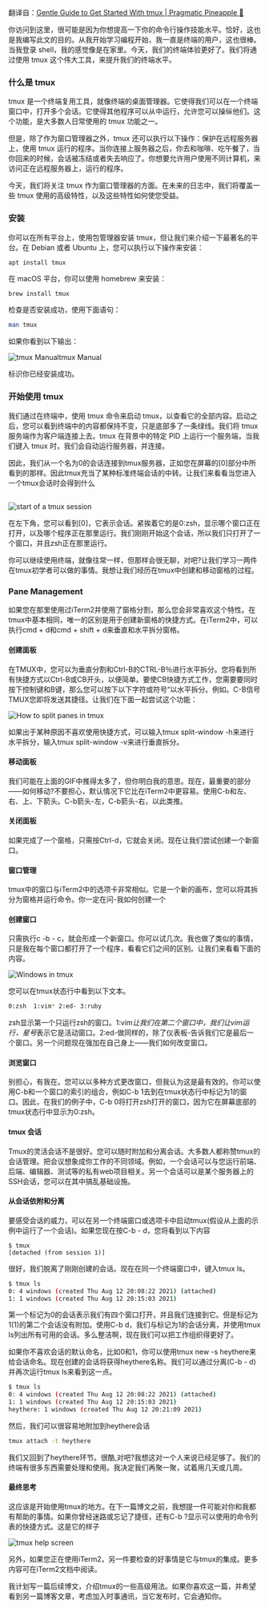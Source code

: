 翻译自：[Gentle Guide to Get Started With tmux | Pragmatic Pineapple 🍍](https://pragmaticpineapple.com/gentle-guide-to-get-started-with-tmux/)



你访问到这里，很可能是因为你想提高一下你的命令行操作技能水平。恰好，这也是我编写此文的目的。从我开始学习编程开始，我一直是终端的用户，这也很棒。当我登录 shell，我的感觉像是在家里。今天，我们的终端体验更好了。我们将通过使用 tmux 这个伟大工具，来提升我们的终端水平。



### 什么是  tmux



tmux 是一个终端复用工具，就像终端的桌面管理器。它使得我们可以在一个终端窗口中，打开多个会话。它使得其他程序可以从中运行，允许您可以操纵他们。这个功能，是大多数人日常使用的 tmux 功能之一。



但是，除了作为窗口管理器之外，tmux 还可以执行以下操作：保护在远程服务器上，使用 tmux 运行的程序。当你连接上服务器之后，你去和咖啡、吃午餐了，当你回来的时候，会话被冻结或者失去响应了。你想要允许用户使用不同计算机，来访问正在远程服务器上，运行的程序。



今天，我们将关注 tmux 作为窗口管理器的方面。在未来的日志中，我们将覆盖一些 tmux 使用的高级特性，以及这些特性如何使您受益。



### 安装



你可以在所有平台上，使用包管理器安装 tmux，但让我们来介绍一下最著名的平台。在 Debian 或者 Ubuntu 上，您可以执行以下操作来安装：



```
apt install tmux
```



在 macOS 平台，你可以使用 homebrew 来安装：

```bash
brew install tmux
```

检查是否安装成功，使用下面语句：

```bash
man tmux
```

如果你看到以下输出：

![tmux Manual](https://pragmaticpineapple.com/static/ae6a05c1f9c95c209fb3832546f20767/fcda8/tmux-manual.png)tmux Manual



标识你已经安装成功。



### 开始使用 tmux

我们通过在终端中，使用 tmux 命令来启动 tmux，以查看它的全部内容。启动之后，您可以看到终端中的内容都保持不变，只是底部多了一条绿线。我们将 tmux 服务端作为客户端连接上去。tmux 在背景中的特定 PID 上运行一个服务端，当我们键入 tmux 时，我们会自动运行服务器，并连接。



因此，我们从一个名为0的会话连接到tmux服务器，正如您在屏幕的[0]部分中所看到的那样。因此tmux充当了某种标准终端会话的中转。让我们来看看当您进入一个tmux会话时会得到什么

## 



![start of a tmux session](https://pragmaticpineapple.com/static/e4c73d188da821d90805be205502967a/fcda8/tmux-start.png)



在左下角，您可以看到[0]，它表示会话。紧挨着它的是0:zsh，显示哪个窗口正在打开，以及哪个程序正在那里运行。我们刚刚开始这个会话，所以我们只打开了一个窗口，并且zsh正在那里运行。



你可以继续使用终端，就像往常一样，但那样会很无聊，对吧?让我们学习一两件在tmux初学者可以做的事情。我想让我们经历在tmux中创建和移动窗格的过程。



### Pane Management



如果您在那里使用过iTerm2并使用了窗格分割，那么您会非常喜欢这个特性。在tmux中基本相同，唯一的区别是用于创建新窗格的快捷方式。在iTerm2中，可以执行cmd + d和cmd + shift + d来垂直和水平拆分窗格。



#### 创建面板



在TMUX中，您可以为垂直分割和Ctrl-B的CTRL-B％进行水平拆分。您将看到所有快捷方式以Ctrl-B或CB开头，以便简单。要使CB快捷方式工作，您需要要同时按下控制键和B键，那么您可以按下以下字符或符号“以水平拆分。例如。C-B信号TMUX您即将发送其捷径。让我们在下面一起尝试这个功能：



![How to split panes in tmux](https://pragmaticpineapple.com/fe551e859dcc211d440b0ea4faa4b7e6/tmux-splitting-panes.gif)



如果出于某种原因不喜欢使用快捷方式，可以输入tmux split-window -h来进行水平拆分，输入tmux split-window -v来进行垂直拆分。



#### 移动面板



我们可能在上面的GIF中推得太多了，但你明白我的意思。现在，最重要的部分——如何移动?不要担心，默认情况下它比在iTerm2中更容易。使用C-b和左、右、上、下箭头。C-b箭头-左，C-b箭头-右，以此类推。



#### 关闭面板

如果完成了一个窗格，只需按Ctrl-d，它就会关闭。现在让我们尝试创建一个新窗口。



#### 窗口管理



tmux中的窗口与iTerm2中的选项卡非常相似。它是一个新的画布，您可以将其拆分为窗格并运行命令。你一定在问-我如何创建一个



#### 创建窗口



只需执行c -b - c，就会形成一个新窗口。你可以试几次。我也做了类似的事情，只是我在每个窗口都打开了一个程序，看看它们之间的区别。让我们来看看下面的内容。



![Windows in tmux](https://pragmaticpineapple.com/static/6eacae7511103447913570a212b5a361/fcda8/tmux-windows.png)



您可以在tmux状态行中看到以下文本。

```bash
0:zsh  1:vim* 2:ed- 3:ruby
```



zsh显示第一个只运行zsh的窗口。1:vim*让我们在第二个窗口中，我们让vim运行，星号*表示它是活动窗口。2:ed-做同样的，除了仪表板-告诉我们它是最后一个窗口。另一个问题现在强加在自己身上——我们如何改变窗口。



#### 浏览窗口



别担心，有我在。您可以以多种方式更改窗口，但我认为这是最有效的。你可以使用C-b和一个窗口的索引的组合，例如C-b 1去到在tmux状态行中标记为1的窗口。因此，在我们的例子中，C-b 0将打开zsh打开的窗口，因为它在屏幕底部的tmux状态行中显示为0:zsh。



#### tmux 会话



Tmux的灵活会话不是很好。您可以随时附加和分离会话。大多数人都称赞tmux的会话管理。把会议想象成你工作的不同领域。例如，一个会话可以与您运行前端、后端、编辑器、测试等的私有web项目相关。另一个会话可以是某个服务器上的SSH会话，您可以在其中搞乱基础设施。



#### 从会话依附和分离



要感受会话的威力，可以在另一个终端窗口或选项卡中启动tmux(假设从上面的示例中运行了一个会话)。如果您现在按C-b - d，您将看到以下内容



```
$ tmux
[detached (from session 1)]
```



很好，我们脱离了刚刚创建的会话。现在在同一个终端窗口中，键入tmux ls。



```bash
$ tmux ls
0: 4 windows (created Thu Aug 12 20:08:22 2021) (attached)
1: 1 windows (created Thu Aug 12 20:15:03 2021)
```



第一个标记为0的会话表示我们有四个窗口打开，并且我们连接到它。但是标记为1(1)的第二个会话没有附加。使用C-b d，我们与标记为1的会话分离，并使用tmux ls列出所有可用的会话。多么整洁啊，现在我们可以把工作组织得更好了。



如果你不喜欢会话的默认命名，比如0和1，你可以使用tmux new -s heythere来给会话命名。现在创建的会话将获得heythere名称。我们可以通过分离(C-b - d)并再次运行tmux ls来看到这一点。



```bash
$ tmux ls
0: 4 windows (created Thu Aug 12 20:08:22 2021) (attached)
1: 1 windows (created Thu Aug 12 20:15:03 2021)
heythere: 1 windows (created Thu Aug 12 20:21:09 2021)
```



然后，我们可以很容易地附加到heythere会话



```bash
tmux attach -t heythere
```



我们又回到了heythere环节。很酷,对吧?我想这对一个人来说已经足够了。我们的终端有很多东西需要处理和使用。我决定我们再聚一聚，试着用几天或几周。



#### 最终思考



这应该是开始使用tmux的地方。在下一篇博文之前，我想提一件可能对你和我都有帮助的事情。如果你曾经迷路或忘记了捷径，还有C-b ?显示可以使用的命令列表的快捷方式。这是它的样子



![tmux help screen](https://pragmaticpineapple.com/static/51566672227162a766a78c522a4b386c/fcda8/tmux-help.png)



另外，如果您正在使用iTerm2，另一件要检查的好事情是它与tmux的集成。更多内容可在iTerm2文档中阅读。



我计划写一篇后续博文，介绍tmux的一些高级用法。如果你喜欢这一篇，并希望看到另一篇博客文章，考虑加入时事通讯，当它发布时，它会通知你。

